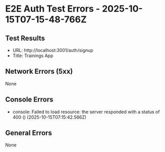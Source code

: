 # E2E Auth Test Errors - 2025-10-15T07-15-48-766Z

## Test Results
- URL: http://localhost:3001/auth/signup
- Title: Trainings App

## Network Errors (5xx)
None

## Console Errors
- console: Failed to load resource: the server responded with a status of 400 () (2025-10-15T07:15:42.566Z)

## General Errors
None
